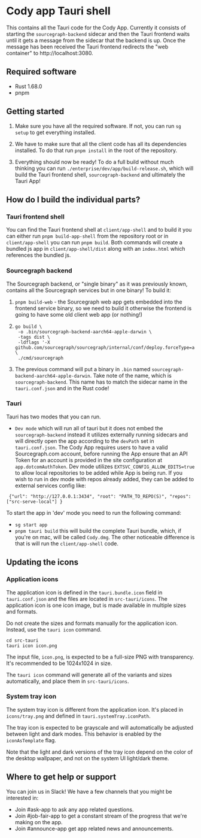 # Cody app Tauri shell

This contains all the Tauri code for the Cody App. Currently it consists of starting the `sourcegraph-backend` sidecar and then the Tauri frontend waits until it gets a message from the sidecar that the backend is up. Once the message has been received the Tauri frontend redirects the "web container" to http://localhost:3080.

## Required software

- Rust 1.68.0
- pnpm

## Getting started

1. Make sure you have all the required software. If not, you can run `sg setup` to get everything installed.

2. We have to make sure that all the client code has all its dependencies installed. To do that run `pnpm install` in the root of the repository.

3. Everything should now be ready! To do a full build without much thinking you can run `./enterprise/dev/app/build-release.sh`, which will build the Tauri frontend shell, `sourcegraph-backend` and ultimately the Tauri App!

## How do I build the individual parts?

### Tauri frontend shell

You can find the Tauri frontend shell at `client/app-shell` and to build it you can either run `pnpm build-app-shell` from the repository root or in `client/app-shell` you can run `pnpm build`. Both commands will create a bundled js app in `client/app-shell/dist` along with an `index.html` which references the bundled js.

### Sourcegraph backend

The Sourcegraph backend, or "single binary" as it was previously known, contains all the Sourcegraph services but in one binary! To build it:

1. `pnpm build-web` - the Sourcegraph web app gets embedded into the frontend service binary, so we need to build it otherwise the frontend is going to have some old client web app (or nothing!)
2. ```
   go build \
    -o .bin/sourcegraph-backend-aarch64-apple-darwin \
    -tags dist \
    -ldflags '-X github.com/sourcegraph/sourcegraph/internal/conf/deploy.forceType=app' \
    ./cmd/sourcegraph
   ```

3. The previous command will put a binary in `.bin` named `sourcegraph-backend-aarch64-apple-darwin`. Take note of the name, which is `sourcegraph-backend`. This name has to match the sidecar name in the `tauri.conf.json` and in the Rust code!

### Tauri

Tauri has two modes that you can run.

- `Dev mode` which will run all of tauri but it does not embed the `sourcegraph-backend` instead it utilizes externally running sidecars and will directly open the app according to the `devPath` set in `tauri.conf.json`. The Cody App requires users to have a valid Sourcegraph.com account, before running the App ensure that an API Token for an account is provided in the site configuration at `app.dotcomAuthToken`. Dev mode utilizes `EXTSVC_CONFIG_ALLOW_EDITS=true` to allow local repositories to be added while App is being run. If you wish to run in dev mode with repos already added, they can be added to external services config like:

```
 {"url": "http://127.0.0.1:3434", "root": "PATH_TO_REPO(S)", "repos": ["src-serve-local"] }
```

To start the app in 'dev' mode you need to run the following command:

- `sg start app`
- `pnpm tauri build` this will build the complete Tauri bundle, which, if you're on mac, will be called `Cody.dmg`. The other noticeable difference is that is will run the `client/app-shell` code.

## Updating the icons

### Application icons

The application icon is defined in the `tauri.bundle.icon` field in `tauri.conf.json` and the files are located in `src-tauri/icons`. The application icon is one icon image, but is made available in multiple sizes and formats.

Do not create the sizes and formats manually for the application icon. Instead, use the `tauri icon` command.

```
cd src-tauri
tauri icon icon.png
```

The input file, `icon.png`, is expected to be a full-size PNG with transparency. It's recommended to be 1024x1024 in size.

The `tauri icon` command will generate all of the variants and sizes automatically, and place them in `src-tauri/icons`.

### System tray icon

The system tray icon is different from the application icon. It's placed in `icons/tray.png` and defined in `tauri.systemTray.iconPath`.

The tray icon is expected to be grayscale and will automatically be adjusted between light and dark modes. This behavior is enabled by the `iconAsTemplate` flag.

Note that the light and dark versions of the tray icon depend on the color of the desktop wallpaper, and not on the system UI light/dark theme.

## Where to get help or support

You can join us in Slack! We have a few channels that you might be interested in:

- Join #ask-app to ask any app related questions.
- Join #job-fair-app to get a constant stream of the progress that we're making on the app.
- Join #announce-app get app related news and announcements.

